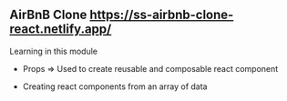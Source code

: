 ## AirBnB Clone   https://ss-airbnb-clone-react.netlify.app/

Learning in this module

- Props => Used to create reusable and composable react component

- Creating react components from an array of data
